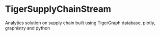 # TigerSupplyChainStream
Analytics solution on supply chain built using TigerGraph database, plotly, graphistry and python
